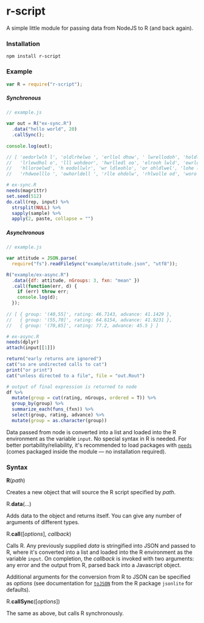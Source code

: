 # r-script

A simple little module for passing data from NodeJS to R (and back again).

### Installation
```
npm install r-script
```

### Example

```js
var R = require("r-script");
```

##### Synchronous
```javascript
// example.js

var out = R("ex-sync.R")
  .data("hello world", 20)
  .callSync();
  
console.log(out);

// [ 'oedorlwlh l', 'oldlrhelwo ', 'erllol dhow', ' lwrellodoh', 'holdlerw ol',
//   'lrlewdhol o', 'lll wohdeor', 'hwrlledl oo', 'elrooh lwld', 'ewrlo lhdlo',
//   'hlloroelwd', 'h eodollwlr', 'wr ldleohlo', 'or ohldlwel', 'lohe lowlrd',
//   'rhdwoelllo ', 'owhorldell ', 'rlle ohdolw', 'rhlwolle od', 'woro helldl' ]
```

```r
# ex-sync.R
needs(magrittr)
set.seed(512)
do.call(rep, input) %>% 
  strsplit(NULL) %>% 
  sapply(sample) %>% 
  apply(2, paste, collapse = "")
```





##### Asynchronous

```javascript
// example.js

var attitude = JSON.parse(
  require("fs").readFileSync("example/attitude.json", "utf8"));

R("example/ex-async.R")
  .data({df: attitude, nGroups: 3, fxn: "mean" })
  .call(function(err, d) {
    if (err) throw err;
    console.log(d);
  });
  
// [ { group: '(40,55]', rating: 46.7143, advance: 41.1429 },
//   { group: '(55,70]', rating: 64.6154, advance: 41.9231 },
//   { group: '(70,85]', rating: 77.2, advance: 45.5 } ]
```

```r
# ex-async.R
needs(dplyr)
attach(input[[1]])

return("early returns are ignored")
cat("so are undirected calls to cat")
print("or print")
cat("unless directed to a file", file = "out.Rout")

# output of final expression is returned to node
df %>% 
  mutate(group = cut(rating, nGroups, ordered = T)) %>% 
  group_by(group) %>% 
  summarize_each(funs_(fxn)) %>%
  select(group, rating, advance) %>%
  mutate(group = as.character(group))
```


Data passed from node is converted into a list and loaded into the R environment as the variable `input`. No special syntax in R is needed. For better portability/reliability, it's recommended to load packages with [`needs`](https://github.com/joshkatz/needs) (comes packaged inside the module — no installation required).

### Syntax

**R**(_path_)

Creates a new object that will source the R script specified by _path_.

R.**data**(...)

Adds data to the object and returns itself. You can give any number of arguments of different types. 

R.**call**([_options_], _callback_)

Calls R. Any previously supplied _data_ is stringified into JSON and passed to R, where it's converted into a list and loaded into the R environment as the variable `input`. On completion, the _callback_ is invoked with two arguments: any error and the output from R, parsed back into a Javascript object.

Additional arguments for the conversion from R to JSON can be specified as _options_ (see documentation for [```toJSON```](https://github.com/jeroenooms/jsonlite/blob/master/R/toJSON.R) from the R package `jsonlite` for defaults).

R.**callSync**([_options_])

The same as above, but calls R synchronously.
